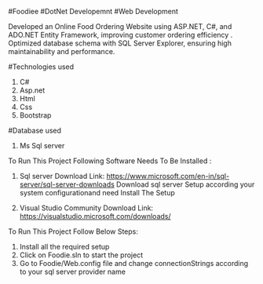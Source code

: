 #Foodiee #DotNet Developemnt #Web Development

Developed an Online Food Ordering Website using ASP.NET, C#, and ADO.NET Entity Framework, improving customer ordering efficiency . Optimized database schema with SQL Server Explorer, ensuring high maintainability and performance.

#Technologies used 
1. C#
2. Asp.net
3. Html
4. Css
5. Bootstrap

#Database used
1. Ms Sql server

To Run This Project Following Software Needs To Be Installed :

1. Sql server
   Download Link: https://www.microsoft.com/en-in/sql-server/sql-server-downloads
   Download sql server Setup according your system configurationand need
   Install The Setup

3. Visual Studio Community
   Download Link: https://visualstudio.microsoft.com/downloads/


To Run This Project Follow Below Steps:

1. Install all the required setup
2. Click on Foodie.sln to start the project
3. Go to Foodie/Web.config file and change connectionStrings according to your sql server provider name
    

